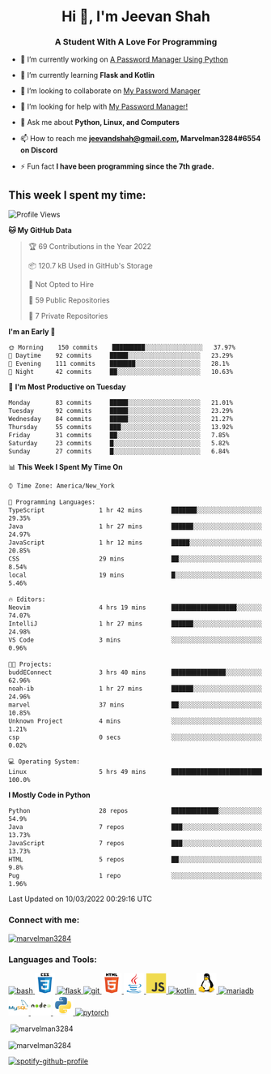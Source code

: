 <h1 align="center">Hi 👋, I'm Jeevan Shah</h1>
<h3 align="center">A Student With A Love For Programming</h3>

- 🔭 I’m currently working on [A Password Manager Using Python](https://github.com/marvelman3284/Python-Password-Manager)

- 🌱 I’m currently learning **Flask and Kotlin**

- 👯 I’m looking to collaborate on [My Password Manager](https://github.com/marvelman3284/Python-Password-Manager)

- 🤝 I’m looking for help with [My Password Manager!](https://github.com/marvelman3284/Python-Password-Manager)

- 💬 Ask me about **Python, Linux, and Computers**

- 📫 How to reach me **jeevandshah@gmail.com, Marvelman3284#6554 on Discord**

- ⚡ Fun fact **I have been programming since the 7th grade.**

## This week I spent my time:

<!--START_SECTION:waka-->
![Profile Views](http://img.shields.io/badge/Profile%20Views-0-blue)

**🐱 My GitHub Data** 

> 🏆 69 Contributions in the Year 2022
 > 
> 📦 120.7 kB Used in GitHub's Storage 
 > 
> 🚫 Not Opted to Hire
 > 
> 📜 59 Public Repositories 
 > 
> 🔑 7 Private Repositories  
 > 
**I'm an Early 🐤** 

```text
🌞 Morning    150 commits    █████████░░░░░░░░░░░░░░░░   37.97% 
🌆 Daytime    92 commits     █████░░░░░░░░░░░░░░░░░░░░   23.29% 
🌃 Evening    111 commits    ███████░░░░░░░░░░░░░░░░░░   28.1% 
🌙 Night      42 commits     ██░░░░░░░░░░░░░░░░░░░░░░░   10.63%

```
📅 **I'm Most Productive on Tuesday** 

```text
Monday       83 commits     █████░░░░░░░░░░░░░░░░░░░░   21.01% 
Tuesday      92 commits     █████░░░░░░░░░░░░░░░░░░░░   23.29% 
Wednesday    84 commits     █████░░░░░░░░░░░░░░░░░░░░   21.27% 
Thursday     55 commits     ███░░░░░░░░░░░░░░░░░░░░░░   13.92% 
Friday       31 commits     ██░░░░░░░░░░░░░░░░░░░░░░░   7.85% 
Saturday     23 commits     █░░░░░░░░░░░░░░░░░░░░░░░░   5.82% 
Sunday       27 commits     █░░░░░░░░░░░░░░░░░░░░░░░░   6.84%

```


📊 **This Week I Spent My Time On** 

```text
⌚︎ Time Zone: America/New_York

💬 Programming Languages: 
TypeScript               1 hr 42 mins        ███████░░░░░░░░░░░░░░░░░░   29.35% 
Java                     1 hr 27 mins        ██████░░░░░░░░░░░░░░░░░░░   24.97% 
JavaScript               1 hr 12 mins        █████░░░░░░░░░░░░░░░░░░░░   20.85% 
CSS                      29 mins             ██░░░░░░░░░░░░░░░░░░░░░░░   8.54% 
local                    19 mins             █░░░░░░░░░░░░░░░░░░░░░░░░   5.46%

🔥 Editors: 
Neovim                   4 hrs 19 mins       ██████████████████░░░░░░░   74.07% 
IntelliJ                 1 hr 27 mins        ██████░░░░░░░░░░░░░░░░░░░   24.98% 
VS Code                  3 mins              ░░░░░░░░░░░░░░░░░░░░░░░░░   0.96%

🐱‍💻 Projects: 
buddEConnect             3 hrs 40 mins       ███████████████░░░░░░░░░░   62.96% 
noah-ib                  1 hr 27 mins        ██████░░░░░░░░░░░░░░░░░░░   24.96% 
marvel                   37 mins             ██░░░░░░░░░░░░░░░░░░░░░░░   10.85% 
Unknown Project          4 mins              ░░░░░░░░░░░░░░░░░░░░░░░░░   1.21% 
csp                      0 secs              ░░░░░░░░░░░░░░░░░░░░░░░░░   0.02%

💻 Operating System: 
Linux                    5 hrs 49 mins       █████████████████████████   100.0%

```

**I Mostly Code in Python** 

```text
Python                   28 repos            █████████████░░░░░░░░░░░░   54.9% 
Java                     7 repos             ███░░░░░░░░░░░░░░░░░░░░░░   13.73% 
JavaScript               7 repos             ███░░░░░░░░░░░░░░░░░░░░░░   13.73% 
HTML                     5 repos             ██░░░░░░░░░░░░░░░░░░░░░░░   9.8% 
Pug                      1 repo              ░░░░░░░░░░░░░░░░░░░░░░░░░   1.96%

```



 Last Updated on 10/03/2022 00:29:16 UTC
<!--END_SECTION:waka-->

<h3 align="left">Connect with me:</h3>
<p align="left">
<a href="https://twitter.com/marvelman3284" target="blank"><img align="center" src="https://cdn.jsdelivr.net/npm/simple-icons@3.0.1/icons/twitter.svg" alt="marvelman3284" height="30" width="40" /></a>
</p>

<h3 align="left">Languages and Tools:</h3>
<p align="left"> <a href="https://www.gnu.org/software/bash/" target="_blank"> <img src="https://www.vectorlogo.zone/logos/gnu_bash/gnu_bash-icon.svg" alt="bash" width="40" height="40"/> </a> <a href="https://www.w3schools.com/css/" target="_blank"> <img src="https://raw.githubusercontent.com/devicons/devicon/master/icons/css3/css3-original-wordmark.svg" alt="css3" width="40" height="40"/> </a> <a href="https://flask.palletsprojects.com/" target="_blank"> <img src="https://www.vectorlogo.zone/logos/pocoo_flask/pocoo_flask-icon.svg" alt="flask" width="40" height="40"/> </a> <a href="https://git-scm.com/" target="_blank"> <img src="https://www.vectorlogo.zone/logos/git-scm/git-scm-icon.svg" alt="git" width="40" height="40"/> </a> <a href="https://www.w3.org/html/" target="_blank"> <img src="https://raw.githubusercontent.com/devicons/devicon/master/icons/html5/html5-original-wordmark.svg" alt="html5" width="40" height="40"/> </a> <a href="https://www.java.com" target="_blank"> <img src="https://raw.githubusercontent.com/devicons/devicon/master/icons/java/java-original.svg" alt="java" width="40" height="40"/> </a> <a href="https://developer.mozilla.org/en-US/docs/Web/JavaScript" target="_blank"> <img src="https://raw.githubusercontent.com/devicons/devicon/master/icons/javascript/javascript-original.svg" alt="javascript" width="40" height="40"/> </a> <a href="https://kotlinlang.org" target="_blank"> <img src="https://www.vectorlogo.zone/logos/kotlinlang/kotlinlang-icon.svg" alt="kotlin" width="40" height="40"/> </a> <a href="https://www.linux.org/" target="_blank"> <img src="https://raw.githubusercontent.com/devicons/devicon/master/icons/linux/linux-original.svg" alt="linux" width="40" height="40"/> </a> <a href="https://mariadb.org/" target="_blank"> <img src="https://www.vectorlogo.zone/logos/mariadb/mariadb-icon.svg" alt="mariadb" width="40" height="40"/> </a> <a href="https://www.mysql.com/" target="_blank"> <img src="https://raw.githubusercontent.com/devicons/devicon/master/icons/mysql/mysql-original-wordmark.svg" alt="mysql" width="40" height="40"/> </a> <a href="https://nodejs.org" target="_blank"> <img src="https://raw.githubusercontent.com/devicons/devicon/master/icons/nodejs/nodejs-original-wordmark.svg" alt="nodejs" width="40" height="40"/> </a> <a href="https://www.python.org" target="_blank"> <img src="https://raw.githubusercontent.com/devicons/devicon/master/icons/python/python-original.svg" alt="python" width="40" height="40"/> </a> <a href="https://pytorch.org/" target="_blank"> <img src="https://www.vectorlogo.zone/logos/pytorch/pytorch-icon.svg" alt="pytorch" width="40" height="40"/> </a> </p>


<p>&nbsp;<img align="center" src="https://github-readme-stats.vercel.app/api?username=marvelman3284&show_icons=true&locale=en&theme=blue-green" alt="marvelman3284" /></p>

<p><img align="center" src="https://github-readme-streak-stats.herokuapp.com/?user=marvelman3284&theme=blue-green" alt="marvelman3284" /></p>


[![spotify-github-profile](https://spotify-github-profile.vercel.app/api/view?uid=lp0lvf5zzesrwq2hdzmfnkjsq&cover_image=true&theme=default)](https://github.com/kittinan/spotify-github-profile)
